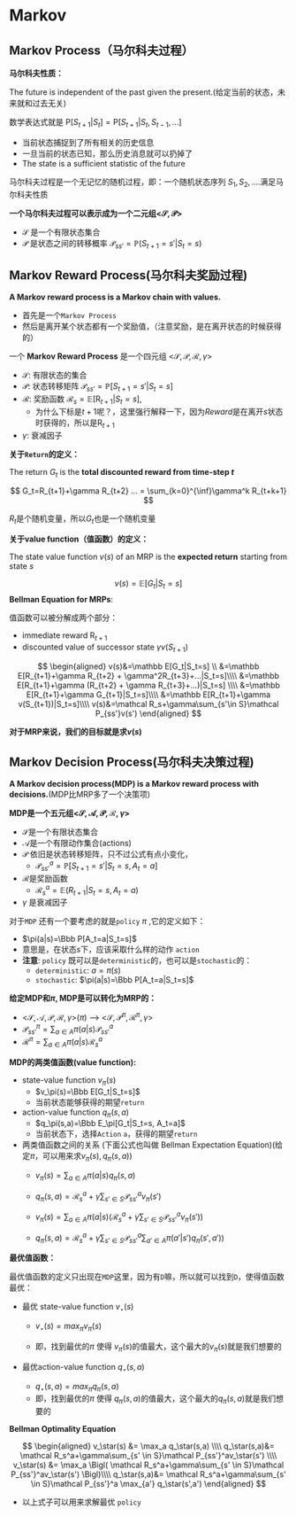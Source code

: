 # Markov

## Markov Process（马尔科夫过程）

**马尔科夫性质：**

The future is independent of the past given the present.(给定当前的状态，未来就和过去无关)

数学表达式就是 $\text{P}[S_{t+1}|S_t]=\text{P}[S_{t+1}|S_t,S_{t-1},...]$

* 当前状态捕捉到了所有相关的历史信息
* 一旦当前的状态已知，那么历史消息就可以扔掉了
* The state is a sufficient statistic of the future

马尔科夫过程是一个无记忆的随机过程，即：一个随机状态序列 $S_1,S_2,....$满足马尔科夫性质

**一个马尔科夫过程可以表示成为一个二元组<$\mathcal{S},\mathcal{P}$>**

* $\mathcal{S}$ 是一个有限状态集合
* $\mathcal{P}$ 是状态之间的转移概率 $\mathcal P_{ss'}=\mathbb P(S_{t+1}=s'|S_t=s)$



## Markov Reward Process(马尔科夫奖励过程)

**A Markov reward process is a Markov chain with values.**

* 首先是一个`Markov Process`
* 然后是离开某个状态都有一个奖励值，（注意奖励，是在离开状态的时候获得的）



一个 **Markov Reward Process** 是一个四元组 <$\mathcal{S},\mathcal{P},\mathcal{R},\gamma$>

* $\mathcal{S}$: 有限状态的集合
* $\mathcal{P}$: 状态转移矩阵 $\mathcal P_{ss'}=\mathbb P[S_{t+1}=s'|S_t=s]$
* $\mathcal{R}$:  奖励函数 $\mathcal R_s=\mathbb E[\text{R}_{t+1}|S_t=s]$,
  * 为什么下标是$t+1$呢？，这里强行解释一下，因为$Reward$是在离开$s$状态时获得的，所以是$\text{R}_{t+1}$
* $\gamma$:  衰减因子



**关于`Return`的定义：**

The return $G_t$ is the **total discounted reward from time-step $t$**


$$
G_t=R_{t+1}+\gamma R_{t+2} ... = \sum_{k=0}^{\inf}\gamma^k R_{t+k+1}
$$

$R_t$是个随机变量，所以$G_t$也是一个随机变量



**关于value function（值函数）的定义：**

The state value function $v(s)$ of an MRP is the **expected return** starting from state $s$


$$
v(s)=\mathbb E[G_t|S_t=s]
$$
**Bellman Equation for MRPs**:

值函数可以被分解成两个部分：

* immediate reward $\text{R}_{t+1}$
* discounted value of successor state $\gamma v(S_{t+1})$


$$
\begin{aligned}
v(s)&=\mathbb E[G_t|S_t=s] \\
&=\mathbb E[R_{t+1}+\gamma R_{t+2} + \gamma^2R_{t+3}+...|S_t=s]\\\\
&=\mathbb E[R_{t+1}+\gamma (R_{t+2} + \gamma R_{t+3}+...)|S_t=s] \\\\
&=\mathbb E[R_{t+1}+\gamma G_{t+1}|S_t=s]\\\\
&=\mathbb E[R_{t+1}+\gamma v(S_{t+1})|S_t=s]\\\\
v(s)&=\mathcal R_s+\gamma\sum_{s'\in S}\mathcal P_{ss'}v(s')
\end{aligned}
$$

**对于MRP来说，我们的目标就是求$v(s)$**



## Markov Decision Process(马尔科夫决策过程)

**A Markov decision process(MDP) is a Markov reward process with decisions.**(MDP比MRP多了一个决策项)



**MDP是一个五元组<$\mathcal{S},\mathcal{A},\mathcal{P},\mathcal{R},\gamma$>**

* $\mathcal{S}$是一个有限状态集合
* $\mathcal{A}$是一个有限动作集合(actions)
* $\mathcal{P}$ 依旧是状态转移矩阵，只不过公式有点小变化，
  * $\mathcal P_{ss'}^a=\mathbb P[S_{t+1}=s'|S_t=s,A_t=a]$
* $\mathcal{R}$是奖励函数
  * $\mathcal R_s^a= \mathbb E(R_{t+1}|S_t=s,A_t=a)$
* $\gamma$ 是衰减因子



对于`MDP` 还有一个要考虑的就是`policy` $\pi$ ,它的定义如下：

* $\pi(a|s)=\Bbb P[A_t=a|S_t=s]$
* 意思是，在状态$s$下，应该采取什么样的动作 `action`
* **注意**: `policy` 既可以是`deterministic`的，也可以是`stochastic`的：
  * `deterministic`: $a=\pi(s)$
  * `stochastic`: $\pi(a|s)=\Bbb P[A_t=a|S_t=s]$




**给定MDP和$\pi$, MDP是可以转化为MRP的：**

* <$\mathcal S,\mathcal A,\mathcal P,\mathcal R,\gamma$>($\pi$) --> <$\mathcal S,\mathcal P^\pi,\mathcal R^\pi,\gamma$>
* $\mathcal P_{ss'}^\pi=\sum_{a\in A}\pi(a|s)\mathcal P_{ss'}^a$
* $\mathcal R^\pi=\sum_{a\in A}\pi(a|s)\mathcal R_s^a$




**MDP的两类值函数(value function):**

* state-value function $v_\pi(s)$
  * $v_\pi(s)=\Bbb E[G_t|S_t=s]$
  * 当前状态能够获得的期望`return`
* action-value function $q_\pi(s,a)$
  * $q_\pi(s,a)=\Bbb E_\pi[G_t|S_t=s, A_t=a]$
  * 当前状态下，选择`Action` `a`，获得的期望`return`
* 两类值函数之间的关系 (下面公式也叫做 Bellman Expectation Equation)(给定$\pi$，可以用来求$v_\pi(s), q_\pi(s,a)$)
  * $v_\pi(s)=\sum_{a\in A}\pi(a|s)q_\pi(s,a)$

  * $q_\pi(s,a)=\mathcal R_s^a+\gamma\sum_{s'\in S}\mathcal P_{ss'}^av_\pi(s')$
  * $v_\pi(s)=\sum_{a\in A}\pi(a|s)(\mathcal R_s^a+\gamma\sum_{s'\in S}\mathcal P_{ss'}^av_\pi(s'))$
  * $q_\pi(s,a)=\mathcal R_s^a+\gamma\sum_{s'\in S}\mathcal P_{ss'}^a\sum_{a'\in A}\pi(a'|s')q_\pi(s',a'))$




**最优值函数：**

最优值函数的定义只出现在`MDP`这里，因为有`D`嘛，所以就可以找到`D`，使得值函数最优：

* 最优 state-value function $v_\star(s)$

  * $v_\star(s)=max_\pi v_\pi(s)$

  * 即，找到最优的$\pi$ 使得 $v_\pi(s)$的值最大，这个最大的$v_\pi(s)$就是我们想要的
* 最优action-value function $q_\star(s,a)$
  * $q_\star(s,a)=max_\pi q_\pi(s,a)$
  * 即，找到最优的$\pi$ 使得 $q_\pi(s,a)$的值最大，这个最大的$q_\pi(s,a)$就是我们想要的



**Bellman Optimality Equation**

$$
\begin{aligned}
v_\star(s) &= \max_a q_\star(s,a) \\\\
 q_\star(s,a)&= \mathcal R_s^a+\gamma\sum_{s' \in S}\mathcal P_{ss'}^av_\star(s') \\\\
 v_\star(s) &= \max_a \Bigl(  \mathcal R_s^a+\gamma\sum_{s' \in S}\mathcal P_{ss'}^av_\star(s') \Bigl)\\\\
 q_\star(s,a)&= \mathcal R_s^a+\gamma\sum_{s' \in S}\mathcal P_{ss'}^a  \max_{a'} q_\star(s',a')
\end{aligned}
$$

* 以上式子可以用来求解最优 `policy`
